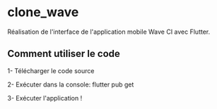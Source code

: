# clone_wave

Réalisation de l'interface de l'application mobile Wave CI avec Flutter.

## Comment utiliser le code

1- Télécharger le code source

2- Exécuter dans la console: flutter pub get

3- Exécuter l'application !


